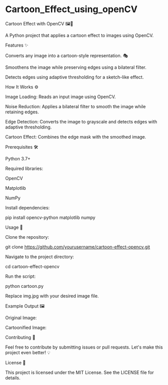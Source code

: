# Cartoon_Effect_using_openCV
Cartoon Effect with OpenCV 🖼️🎨

A Python project that applies a cartoon effect to images using OpenCV.

Features ✨

Converts any image into a cartoon-style representation. 🎭

Smoothens the image while preserving edges using a bilateral filter.

Detects edges using adaptive thresholding for a sketch-like effect.

How It Works ⚙️

Image Loading: Reads an input image using OpenCV.

Noise Reduction: Applies a bilateral filter to smooth the image while retaining edges.

Edge Detection: Converts the image to grayscale and detects edges with adaptive thresholding.

Cartoon Effect: Combines the edge mask with the smoothed image.

Prerequisites 🛠️

Python 3.7+

Required libraries:

OpenCV

Matplotlib

NumPy

Install dependencies:

pip install opencv-python matplotlib numpy

Usage 🚀

Clone the repository:

git clone https://github.com/yourusername/cartoon-effect-opencv.git

Navigate to the project directory:

cd cartoon-effect-opencv

Run the script:

python cartoon.py

Replace img.jpg with your desired image file.

Example Output 🖼️

Original Image:


Cartoonified Image:


Contributing 🤝

Feel free to contribute by submitting issues or pull requests. Let's make this project even better! 💡

License 📜

This project is licensed under the MIT License. See the LICENSE file for details.


